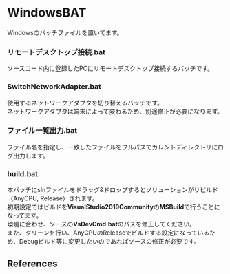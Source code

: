 # WindowsBAT
Windowsのバッチファイルを置いてます。

### リモートデスクトップ接続.bat
ソースコード内に登録したPCにリモートデスクトップ接続するバッチです。
### SwitchNetworkAdapter.bat
使用するネットワークアダプタを切り替えるバッチです。<br>
ネットワークアダプタは端末によって変わるため、別途修正が必要になります。
### ファイル一覧出力.bat
ファイル名を指定し、一致したファイルをフルパスでカレントディレクトリにログ出力します。
### build.bat
本バッチにslnファイルをドラッグ&ドロップするとソリューションがリビルド（AnyCPU, Release）されます。<br>
初期設定ではビルドを**VisualStudio2019Community**の**MSBuild**で行うことになってます。<br>
環境に合わせ、ソースの**VsDevCmd.bat**のパスを修正してください。<br>
また、クリーンを行い、AnyCPUのReleaseでビルドする設定になっているため、Debugビルド等に変更したいのであればソースの修正が必要です。
## References
